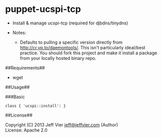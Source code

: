 puppet-ucspi-tcp
================

* Install & manage ucspi-tcp (required for djbdns/tinydns)

* Notes:<ul><li>Defaults to pulling a specific version directly from http://cr.yp.to/daemontools/.
This isn't particularly ideal/best practice.
You should fork this project and make it install a package from your locally hosted binary repo.
</ul>

##Requirements##

* wget

##Usage##

###Basic
```puppet
class { 'ucspi::install': }
```
##License##

 Copyright (C) 2013 Jeff Vier <jeff@jeffvier.com> (Author)<br />
 License: Apache 2.0
